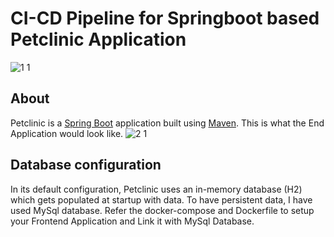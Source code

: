 # CI-CD Pipeline for Springboot based Petclinic Application

![1 1](https://user-images.githubusercontent.com/84190111/127105410-ccc2e111-4fe3-459a-9b78-b41cdf29994e.png)

## About
Petclinic is a [Spring Boot](https://spring.io/guides/gs/spring-boot) application built using [Maven](https://spring.io/guides/gs/maven/). 
This is what the End Application would look like.
![2 1](https://user-images.githubusercontent.com/84190111/127105693-fc3ca271-9a1f-48dc-898e-d79564d64231.png)

## Database configuration

In its default configuration, Petclinic uses an in-memory database (H2) which gets populated at startup with data. To have persistent data, I have used MySql database. Refer the docker-compose and Dockerfile to setup your Frontend Application and Link it with MySql Database. 
